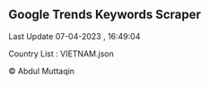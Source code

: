 

## Google Trends Keywords Scraper 
 
Last Update 07-04-2023 , 16:49:04

Country List :
VIETNAM.json



© Abdul Muttaqin 
